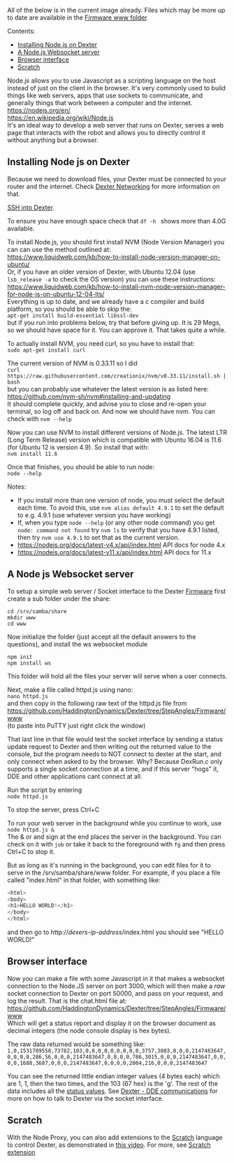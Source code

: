 All of the below is in the current image already. Files which may be more up to date are available in the [Firmware www folder](https://github.com/HaddingtonDynamics/Dexter/tree/StepAngles/Firmware/www)

Contents:
- <a href="#installing-node-js-on-dexter">Installing Node.js on Dexter</a>
- <a href="#a-node-js-websocket-server">A Node.js Websocket server</a>
- <a href="#browser-interface">Browser interface</a>
- <a href="#scratch">Scratch</a>

Node.js allows you to use Javascript as a scripting language on the host instead of just on the client in the browser. It's very commonly used to build things like web servers, apps that use sockets to communicate, and generally things that work between a computer and the internet.<BR>
https://nodejs.org/en/ <BR>
https://en.wikipedia.org/wiki/Node.js
<BR>It's an ideal way to develop a web server that runs on Dexter, serves a web page that interacts with the robot and allows you to directly control it without anything but a browser.

## Installing Node js on Dexter
Because we need to download files, your Dexter must be connected to your router and the internet. Check [Dexter Networking](Dexter-Networking) for more information on that.

[SSH into Dexter](SSH-into-Dexter).

To ensure you have enough space check that `df -h ` shows more than 4.0G available.

To install Node.js, you should first install NVM (Node Version Manager) you can can use the method outlined at:<BR>
https://www.liquidweb.com/kb/how-to-install-node-version-manager-on-ubuntu/<BR>
Or, if you have an older version of Dexter, with Ubuntu 12.04 (use `lsb_release -a` to check the OS version) you can use these instructions:<BR>
https://www.liquidweb.com/kb/how-to-install-nvm-node-version-manager-for-node-js-on-ubuntu-12-04-lts/
<BR>Everything is up to date, and we already have a c compiler and build platform, so you should be able to skip the:<BR> 
`apt-get install build-essential libssl-dev`
<BR>but if you run into problems below, try that before giving up. It is 29 Megs, so we should have space for it. You can approve it. That takes quite a while. 

To actually install NVM, you need curl, so you have to install that:<BR>
`sudo apt-get install curl`

The current version of NVM is 0.33.11 so I did<BR>
`curl https://raw.githubusercontent.com/creationix/nvm/v0.33.11/install.sh | bash`
<BR>but you can probably use whatever the latest version is as listed here:<BR>
https://github.com/nvm-sh/nvm#installing-and-updating <BR>
It should complete quickly, and advise you to close and re-open your terminal, so log off and back on. And now we should have nvm. You can check with `nvm --help`

Now you can use NVM to install different versions of Node.js. The latest LTR (Long Term Release) version which is compatible with Ubuntu 16.04 is 11.6 (for Ubuntu 12 is version 4.9). So install that with:<BR>
`nvm install 11.6`

Once that finishes, you should be able to run node:<BR>
`node --help`

Notes:<BR>
- If you install more than one version of node, you must select the default each time. To avoid this, use `nvm alias default 4.9.1` to set the default to e.g. 4.9.1 (use whatever version you have working)
- If, when you type `node --help` (or any other node command) you get `node: command not found` try `nvm ls` to verify that you have 4.9.1 listed, then try `nvm use 4.9.1` to set that as the current version.
- https://nodejs.org/docs/latest-v4.x/api/index.html API docs for node 4.x
- https://nodejs.org/docs/latest-v11.x/api/index.html API docs for 11.x

## A Node js Websocket server

To setup a simple web server / Socket interface to the Dexter [Firmware](Firmware) first create a sub folder under the share:<BR>
````
cd /srv/samba/share
mkdir www
cd www
````
Now initialize the folder (just accept all the default answers to the questions), and install the ws websocket module
````
npm init
npm install ws
````
This folder will hold all the files your server will serve when a user connects. 

Next, make a file called httpd.js using nano:<BR>
`nano httpd.js`<BR>
and then copy in the following raw text of the httpd.js file from<BR>
https://github.com/HaddingtonDynamics/Dexter/tree/StepAngles/Firmware/www
<BR>(to paste into PuTTY just right click the window)

That last line in that file would test the socket interface by sending a status update request to Dexter and then writing out the returned value to the console, but the program needs to NOT connect to dexter at the start, and only connect when asked to by the browser. Why? Because DexRun.c only supports a single socket connection at a time, and if this server "hogs" it, DDE and other applications cant connect at all. 

Run the script by entering<BR>
`node httpd.js`

To stop the server, press Ctrl+C

To run your web server in the background while you continue to work, use <BR>
`node httpd.js &`
<BR>The & or and sign at the end places the server in the background. You can check on it with `job` or take it back to the foreground with `fg` and then press Ctrl+C to stop it. 

But as long as it's running in the background, you can edit files for it to serve in the /srv/samba/share/www folder. For example, if you place a file called "index.html" in that folder, with something like:
```javascript
<html>
<body>
<h1>HELLO WORLD!</h1>
</body>
</html>
````
and then go to http://_dexers-ip-address_/index.html you should see "HELLO WORLD!"

## Browser interface
Now you can make a file with some Javascript in it that makes a websocket connection to the Node.JS server on port 3000, which will then make a _raw_ socket connection to Dexter on port 50000, and pass on your request, and log the result. That is the chat.html file at:<BR>
https://github.com/HaddingtonDynamics/Dexter/tree/StepAngles/Firmware/www
<BR>Which will get a status report and display it on the browser document as decimal integers (the node console display is hex bytes). 

The raw data returned would be something like:
`1,0,1531789558,73782,103,0,0,0,0,0,0,0,0,0,3757,3003,0,0,0,2147483647,0,0,0,0,286,56,0,0,0,2147483647,0,0,0,0,786,3015,0,0,0,2147483647,0,0,0,0,1688,3687,0,0,0,2147483647,0,0,0,0,2004,216,0,0,0,2147483647
`

You can see the returned little endian integer values (4 bytes each) which are 1, 1, then the two times, and the 103 (67 hex) is the 'g'. The rest of the data includes all the [status values](status-data). See [Dexter - DDE communications](DexRun-DDE-communications) for more on how to talk to Dexter via the socket interface.

## Scratch
With the Node Proxy, you can also add extensions to the [Scratch](https://scratch.mit.edu/) language to control Dexter, as demonstrated in [this video](https://www.facebook.com/steamaker/videos/577470826025034/). For more, see [Scratch extension](Scratch-extension)

